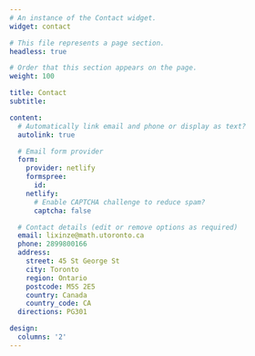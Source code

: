 ```yaml
---
# An instance of the Contact widget.
widget: contact

# This file represents a page section.
headless: true

# Order that this section appears on the page.
weight: 100

title: Contact
subtitle:

content:
  # Automatically link email and phone or display as text?
  autolink: true

  # Email form provider
  form:
    provider: netlify
    formspree:
      id:
    netlify:
      # Enable CAPTCHA challenge to reduce spam?
      captcha: false

  # Contact details (edit or remove options as required)
  email: lixinze@math.utoronto.ca
  phone: 2899800166
  address:
    street: 45 St George St
    city: Toronto
    region: Ontario
    postcode: M5S 2E5
    country: Canada
    country_code: CA
  directions: PG301

design:
  columns: '2'
---
```

